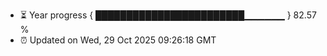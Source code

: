 - ⏳ Year progress { ████████████████████████▁▁▁▁▁▁ } 82.57 %
- ⏰ Updated on Wed, 29 Oct 2025 09:26:18 GMT

